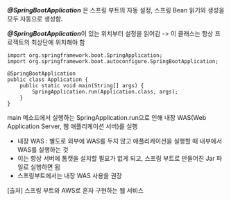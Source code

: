 ***@SpringBootApplication*** 은 스프링 부트의 자동 설정, 스프링 Bean 읽기와 생성을 모두 자동으로 생성함.

***@SpringBootApplication***이 있는 위치부터 설정을 읽어감 -> 이 클래스는 항상 프로젝트의 최상단에 위치해야 함

```{java}
import org.springframework.boot.SpringApplication;
import org.springframework.boot.autoconfigure.SpringBootApplication;

@SpringBootApplication
public class Application {
    public static void main(String[] args) {
        SpringApplication.run(Application.class, args);
    }
}
```

main 메소드에서 실행하는 SpringApplication.run으로 인해 내장 WAS(Web Application Server, 웹 애플리케이션 서버)를 실행
  - 내장 WAS : 별도로 외부에 WAS를 두지 않고 애플리케이션을 실행할 때 내부에서 WAS를 실행하는 것
  - 이는 항상 서버에 톰캣을 설치할 필요가 없게 되고, 스프링 부트로 만들어진 Jar 파일로 실행하면 됨
  - 스프링부트에서는 내장 WAS 사용을 권장




\[출처\] 스프링 부트와 AWS로 혼자 구현하는 웹 서비스
